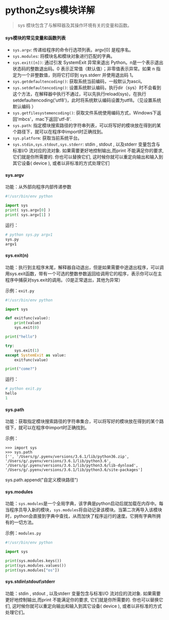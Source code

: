 # python之sys模块详解

> sys 模块包含了与解释器及其操作环境有关的变量和函数。

#### sys模块的常见变量和函数列表

- `sys.argv`: 传递给程序的命令行选项列表。argv[0] 是程序名。
- `sys.modules`: 将模块名和模块对象进行匹配的字典。
- `sys.exit([n])`: 通过引发 SystemExit 异常来退出 Python。n是一个表示退出状态码的整数退出码。0 表示正常值（默认值）；非零值表示异常。如果 n 指定为一个非整数值，则将它打印到 sys.stderr 并使用退出码 1。
- `sys.getdefaultencoding()`: 获取系统当前编码，一般默认为ascii。
- `sys.setdefaultencoding()`: 设置系统默认编码，执行dir（sys）时不会看到这个方法，在解释器中执行不通过，可以先执行reload(sys)，在执行 setdefaultencoding('utf8')，此时将系统默认编码设置为utf8。（见设置系统默认编码 ）
- `sys.getfilesystemencoding()`: 获取文件系统使用编码方式，Windows下返回'mbcs'，mac下返回'utf-8'.
- `sys.path`: 指定模块搜索路径的字符串列表，可以将写好的模块放在得到的某个路径下，就可以在程序中import时正确找到。
- `sys.platform`: 获取当前系统平台。
- `sys.stdin,sys.stdout,sys.stderr`: stdin , stdout , 以及stderr 变量包含与标准I/O 流对应的流对象. 如果需要更好地控制输出,而print 不能满足你的要求, 它们就是你所需要的. 你也可以替换它们, 这时候你就可以重定向输出和输入到其它设备( device ), 或者以非标准的方式处理它们



#### sys.argv

功能：从外部向程序内部传递参数

```python
#!/usr/bin/env python

import sys
print( sys.argv[0] )
print( sys.argv[1] )
```

运行：

```python
# python sys.py argv1
sys.py
argv1
```



#### sys.exit(n)

功能：执行到主程序末尾，解释器自动退出，但是如果需要中途退出程序，可以调用sys.exit函数，带有一个可选的整数参数返回给调用它的程序，表示你可以在主程序中捕获对sys.exit的调用。（0是正常退出，其他为异常）

示例：`exit.py`

```python
#!/usr/bin/env python

import sys

def exitfunc(value):
    print(value)
    sys.exit(0)

print("hello")

try:
    sys.exit(1)
except SystemExit as value:
    exitfunc(value)

print("come?")
```

运行：

```python
# python exit.py
hello
1
```



#### sys.path

功能：获取指定模块搜索路径的字符串集合，可以将写好的模块放在得到的某个路径下，就可以在程序中import时正确找到。

示例：

```shell
>>> import sys
>>> sys.path
['', '/Users/g/.pyenv/versions/3.6.1/lib/python36.zip', '/Users/g/.pyenv/versions/3.6.1/lib/python3.6', '/Users/g/.pyenv/versions/3.6.1/lib/python3.6/lib-dynload', '/Users/g/.pyenv/versions/3.6.1/lib/python3.6/site-packages']
```

sys.path.append("自定义模块路径")



#### sys.modules

功能：`sys.modules`是一个全局字典，该字典是python启动后就加载在内存中。每当程序员导入新的模块，`sys.modules`将自动记录该模块。当第二次再导入该模块时，python会直接到字典中查找，从而加快了程序运行的速度。它拥有字典所拥有的一切方法。

示例：`modules.py`

```python
#!/usr/bin/env python

import sys

print(sys.modules.keys())
print(sys.modules.values())
print(sys.modules["os"])
```



#### sys.stdin\stdout\stderr

功能：stdin , stdout , 以及stderr 变量包含与标准I/O 流对应的流对象. 如果需要更好地控制输出,而print 不能满足你的要求, 它们就是你所需要的. 你也可以替换它们, 这时候你就可以重定向输出和输入到其它设备( device ), 或者以非标准的方式处理它们。
